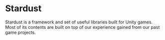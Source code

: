 # Stardust
Stardust is a framework and set of useful libraries built for Unity games. Most of its contents are built on top of our experience gained from our past game projects.
